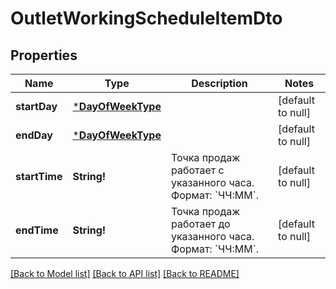 # OutletWorkingScheduleItemDto

## Properties
Name | Type | Description | Notes
------------ | ------------- | ------------- | -------------
**startDay** | [***DayOfWeekType**](DayOfWeekType.md) |  | [default to null]
**endDay** | [***DayOfWeekType**](DayOfWeekType.md) |  | [default to null]
**startTime** | **String!** | Точка продаж работает c указанного часа.  Формат: &#x60;ЧЧ:ММ&#x60;.  | [default to null]
**endTime** | **String!** | Точка продаж работает до указанного часа.  Формат: &#x60;ЧЧ:ММ&#x60;.  | [default to null]

[[Back to Model list]](../README.md#documentation-for-models) [[Back to API list]](../README.md#documentation-for-api-endpoints) [[Back to README]](../README.md)


